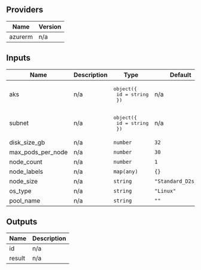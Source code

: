 ## Providers

| Name | Version |
|------|---------|
| azurerm | n/a |

## Inputs

| Name | Description | Type | Default | Required |
|------|-------------|------|---------|:--------:|
| aks | n/a | <pre>object({<br>    id = string<br>  })</pre> | n/a | yes |
| subnet | n/a | <pre>object({<br>    id = string<br>  })</pre> | n/a | yes |
| disk\_size\_gb | n/a | `number` | `32` | no |
| max\_pods\_per\_node | n/a | `number` | `30` | no |
| node\_count | n/a | `number` | `1` | no |
| node\_labels | n/a | `map(any)` | `{}` | no |
| node\_size | n/a | `string` | `"Standard_D2s_v3"` | no |
| os\_type | n/a | `string` | `"Linux"` | no |
| pool\_name | n/a | `string` | `""` | no |

## Outputs

| Name | Description |
|------|-------------|
| id | n/a |
| result | n/a |

